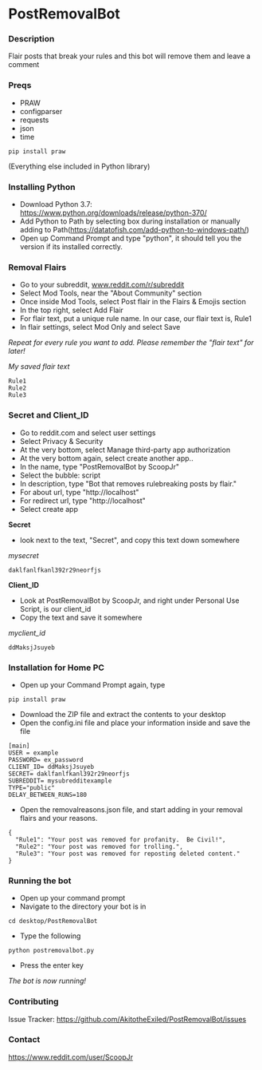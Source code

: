 # PostRemovalBot

### Description
Flair posts that break your rules and this bot will remove them and leave a comment

### Preqs
* PRAW
* configparser
* requests
* json
* time

```
pip install praw 
```
(Everything else included in Python library)

### Installing Python
* Download Python 3.7: https://www.python.org/downloads/release/python-370/
* Add Python to Path by selecting box during installation or manually adding to Path(https://datatofish.com/add-python-to-windows-path/)
* Open up Command Prompt and type "python", it should tell you the version if its installed correctly.
### Removal Flairs
* Go to your subreddit, www.reddit.com/r/subreddit 
* Select Mod Tools, near the "About Community" section
* Once inside Mod Tools, select Post flair in the Flairs & Emojis section
* In the top right, select Add Flair
* For flair text, put a unique rule name.  In our case, our flair text is, Rule1
* In flair settings, select Mod Only and select Save

*Repeat for every rule you want to add.  Please remember the "flair text" for later!*

*My saved flair text*
```
Rule1
Rule2
Rule3
```
### Secret and Client_ID
* Go to reddit.com and select user settings
* Select Privacy & Security
* At the very bottom, select Manage third-party app authorization
* At the very bottom again, select create another app..
* In the name, type "PostRemovalBot by ScoopJr"
* Select the bubble: script
* In description, type "Bot that removes rulebreaking posts by flair."
* For about url, type "http://localhost"
* For redirect url, type "http://localhost"
* Select create app

**Secret**
* look next to the text, "Secret", and copy this text down somewhere

*mysecret*
```
daklfanlfkanl392r29neorfjs
```
**Client_ID**
* Look at PostRemovalBot by ScoopJr, and right under Personal Use Script, is our client_id
* Copy the text and save it somewhere

*myclient_id*
```
ddMaksjJsuyeb
```

### Installation for Home PC
* Open up your Command Prompt again, type 
```
pip install praw
```
* Download the ZIP file and extract the contents to your desktop
* Open the config.ini file and place your information inside and save the file
```
[main]
USER = example
PASSWORD= ex_password
CLIENT_ID= ddMaksjJsuyeb
SECRET= daklfanlfkanl392r29neorfjs
SUBREDDIT= mysubredditexample
TYPE="public"
DELAY_BETWEEN_RUNS=180
```
* Open the removalreasons.json file, and start adding in your removal flairs and your reasons.
```
{
  "Rule1": "Your post was removed for profanity.  Be Civil!",
  "Rule2": "Your post was removed for trolling.",
  "Rule3": "Your post was removed for reposting deleted content."
}
```

### Running the bot
* Open up your command prompt
* Navigate to the directory your bot is in
```
cd desktop/PostRemovalBot
```
* Type the following
```
python postremovalbot.py
```
* Press the enter key

*The bot is now running!*

### Contributing
Issue Tracker: https://github.com/AkitotheExiled/PostRemovalBot/issues

### Contact
https://www.reddit.com/user/ScoopJr
